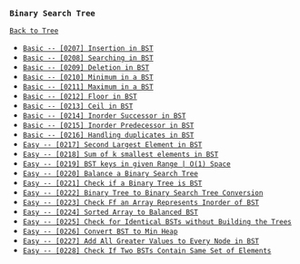 ### `Binary Search Tree`

[`Back to Tree`](../16-tree.md)

* [`Basic -- [0207] Insertion in BST`]()
* [`Basic -- [0208] Searching in BST`]()
* [`Basic -- [0209] Deletion in BST`]()
* [`Basic -- [0210] Minimum in a BST`]()
* [`Basic -- [0211] Maximum in a BST`]()
* [`Basic -- [0212] Floor in BST`]()
* [`Basic -- [0213] Ceil in BST`]()
* [`Basic -- [0214] Inorder Successor in BST`]()
* [`Basic -- [0215] Inorder Predecessor in BST`]()
* [`Basic -- [0216] Handling duplicates in BST`]()
* [`Easy -- [0217] Second Largest Element in BST`]()
* [`Easy -- [0218] Sum of k smallest elements in BST`]()
* [`Easy -- [0219] BST keys in given Range | O(1) Space`]()
* [`Easy -- [0220] Balance a Binary Search Tree`]()
* [`Easy -- [0221] Check if a Binary Tree is BST`]()
* [`Easy -- [0222] Binary Tree to Binary Search Tree Conversion`]()
* [`Easy -- [0223] Check Ff an Array Represents Inorder of BST`]()
* [`Easy -- [0224] Sorted Array to Balanced BST`]()
* [`Easy -- [0225] Check for Identical BSTs without Building the Trees`]()
* [`Easy -- [0226] Convert BST to Min Heap`]()
* [`Easy -- [0227] Add All Greater Values to Every Node in BST`]()
* [`Easy -- [0228] Check If Two BSTs Contain Same Set of Elements`]()
